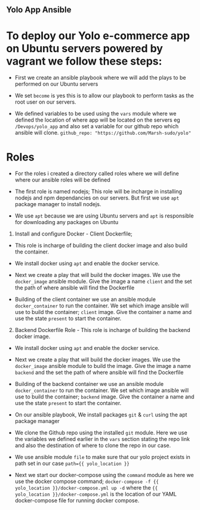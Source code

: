 ## Yolo App Ansible
# To deploy our Yolo e-commerce app on Ubuntu servers powered by vagrant we follow these steps:

- First we create an ansible playbook where we will add the plays to be performed on our Ubuntu servers

- We set `become` is yes this is to allow our playbook to perform tasks as the root user on our servers.

- We defined variables to be used using the `vars` module where we defined the location of where app will be located on the servers eg `/Devops/yolo_app` and also set a variable for our github repo which ansible will clone. `github_repo: "https://github.com/Marsh-sudo/yolo"`

# Roles
- For the roles i created a directory called roles where we will define where our ansible roles will be defined

- The first role is named nodejs; This role will be incharge in installing nodejs and npm dependancies on our servers. But first we use `apt` package manager to install nodejs.

- We use `apt` because we are using Ubuntu servers and `apt` is responsible for downloading any packages on Ubuntu


1) Install and configure Docker - Client Dockerfile;
- This role is incharge of building the client docker image and also build the container.

- We install docker using `apt` and enable the docker service.

- Next we create a play that will build the docker images. We use the `docker_image` ansible module. Give the image a name `client` and the set the path of where ansible will find the Dockerfile

- Building of the client container we use an ansible module `docker_container` to run the container. We set which image ansible will use to build the container; `client` image. Give the container a name and use the state `present` to start the container.

2) Backend Dockerfile Role - This role is incharge of building the backend docker image.  

- We install docker using `apt` and enable the docker service.

- Next we create a play that will build the docker images. We use the `docker_image` ansible module to build the image. Give the image a name `backend` and the set the path of where ansible will find the Dockerfile

- Building of the backend container we use an ansible module `docker_container` to run the container. We set which image ansible will use to build the container; `backend` image. Give the container a name and use the state `present` to start the container.


- On our ansible playbook, We install packages `git` & `curl` using the apt package manager

- We clone the Github repo using the installed `git` module. Here we use the variables we defined earlier in the `vars` section stating the repo link and also the destination of where to clone the repo in our case. 

- We use ansible module `file` to make sure that our yolo project exists in path set in our case `path={{ yolo_location }}`

- Next we start our docker-compose using the `command` module as here we use the docker compose command; `docker-compose -f {{ yolo_location }}/docker-compose.yml up -d` where the `{{ yolo_location }}/docker-compose.yml` is the location of our YAML docker-compose file for running docker compose. 
